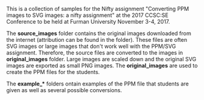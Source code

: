 This is a collection of samples for the Nifty assignment "Converting PPM images to SVG images: a nifty assignment" 
at the 2017 CCSC:SE Conference to be held at Furman University November 3-4, 2017. 

The **source_images** folder contains the original images downloaded from the internet (attribution can be found in the folder). 
These files are often SVG images or large images that don't work well with the PPM/SVG assignment.  Therefore, the source files 
are converted to the images in **original_images** folder. Large images are scaled down and the original SVG images are exported 
as small PNG images.  The **original_images** are used to create the PPM files for the students.

The **example_&ast;** folders ontain examples of the PPM file that students are given as well as several possible conversions.
